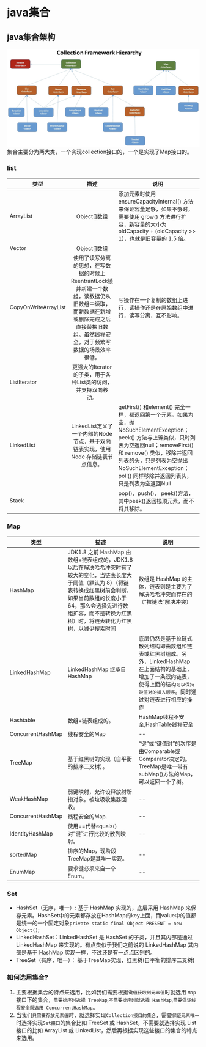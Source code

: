 # java集合

## java集合架构

![集合框架](!pic/../pic/collection.png)
集合主要分为两大类，一个实现collection接口的，一个是实现了Map接口的。

### list

| 类型 | 描述 | 说明 |
|---|:---:|---|
|ArrayList|Object[]数组|添加元素时使用 ensureCapacityInternal() 方法来保证容量足够，如果不够时，需要使用 grow() 方法进行扩容，新容量的大小为 oldCapacity + (oldCapacity >> 1)，也就是旧容量的 1.5 倍。|
|Vector|Object[]数组||
|CopyOnWriteArrayList|使用了读写分离的思想，在写数据的时候上ReentrantLock锁并新建一个数组，读数据仍从旧数组中读取，而新数据在新增或删除完成之后直接替换旧数组。虽然线程安全，对于频繁写数据的场景效率很低。|写操作在一个复制的数组上进行，读操作还是在原始数组中进行，读写分离，互不影响。|
|ListIterator|更强大的Iterator的子类，用于各种List类的访问，并支持双向移动。||
|LinkedList|LinkedList定义了一个内部的Node 节点，基于双向链表实现，使用 Node 存储链表节点信息。|getFirst() 和element() 完全一样，都返回第一个元素。如果为空，抛NoSuchElementException；peek() 方法与上诉类似，只时列表为空返回null；removeFirst() 和 remove() 类似，移除并返回列表的头，只是列表为空抛出NoSuchElementException；poll() 同样移除并返回列表头，只是列表为空返回Null|
|Stack||pop()、push()、 peek()方法，其中peek()返回栈顶元素，而不将其移除。|

### Map

| 类型 | 描述 | 说明 |
|--|--|--|
|HashMap|JDK1.8 之前 HashMap 由数组+链表组成的，JDK1.8 以后在解决哈希冲突时有了较大的变化，当链表长度大于阈值（默认为 8）（将链表转换成红黑树前会判断，如果当前数组的长度小于 64，那么会选择先进行数组扩容，而不是转换为红黑树）时，将链表转化为红黑树，以减少搜索时间|数组是 HashMap 的主体，链表则是主要为了解决哈希冲突而存在的（“拉链法”解决冲突）|
|LinkedHashMap|LinkedHashMap 继承自 HashMap|底层仍然是基于拉链式散列结构即由数组和链表或红黑树组成。另外，LinkedHashMap 在上面结构的基础上，增加了一条双向链表，使得上面的结构`可以保持键值对的插入顺序`。同时通过对链表进行相应的操作|
|Hashtable|数组+链表组成的。|HashMap线程不安全,HashTable线程安全|
|ConcurrentHashMap|线程安全的Map|--|
|TreeMap|基于红黑树的实现（自平衡的排序二叉树）。|“键”或“键值对”的次序是由Comparable或Comparator决定的。TreeMap是唯一带有subMap()方法的Map，可以返回一个子树。|
|WeakHashMap|弱键映射，允许设释放射所指对象。被垃圾收集器回收。|--|
|ConcurrentHashMap|线程安全的Map.|--|
|IdentityHashMap|使用==代替equals()对“键”进行比较的散列映射。|--|
|sortedMap|排序的Map，现阶段TreeMap是其唯一实现。|--|
|EnumMap|要求键必须来自一个Enum。|--|

### Set

- HashSet（无序，唯一）: 基于 HashMap 实现的，底层采用 HashMap 来保存元素。HashSet中的元素都存放在HashMap的key上面，而value中的值都是统一的一个固定对象`private static final Object PRESENT = new Object()`;
- LinkedHashSet：LinkedHashSet 是 HashSet 的子类，并且其内部是通过 LinkedHashMap 来实现的。有点类似于我们之前说的 LinkedHashMap 其内部是基于 HashMap 实现一样，不过还是有一点点区别的。
- TreeSet（有序，唯一）： 基于TreeMap实现，红黑树(自平衡的排序二叉树)

### 如何选用集合?

1. 主要根据集合的特点来选用，比如我们需要根据`键值获取到元素值`时就选用 `Map` 接口下的集合，`需要排序时选择 TreeMap`,`不需要排序时就选择 HashMap`,`需要保证线程安全就选用 ConcurrentHashMap`。
2. 当我们`只需要存放元素值`时，就选择实现`Collection接口的集合`，需要`保证元素唯一`时选择实现`Set接口`的集合比如 TreeSet 或 HashSet，不需要就选择实现 List 接口的比如 ArrayList 或 LinkedList，然后再根据实现这些接口的集合的特点来选用。
